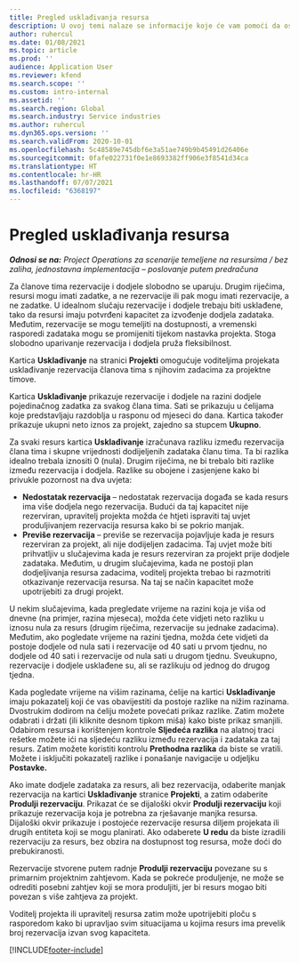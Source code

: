 ```yaml
---
title: Pregled usklađivanja resursa
description: U ovoj temi nalaze se informacije koje će vam pomoći da osigurate usklađivanje rezervacija i zadataka resursa za projekte.
author: ruhercul
ms.date: 01/08/2021
ms.topic: article
ms.prod: ''
audience: Application User
ms.reviewer: kfend
ms.search.scope: ''
ms.custom: intro-internal
ms.assetid: ''
ms.search.region: Global
ms.search.industry: Service industries
ms.author: ruhercul
ms.dyn365.ops.version: ''
ms.search.validFrom: 2020-10-01
ms.openlocfilehash: 5c48589e745dbf6e3a51ae749b9b45491d26406e
ms.sourcegitcommit: 0fafe022731f0e1e8693382ff906e3f8541d34ca
ms.translationtype: HT
ms.contentlocale: hr-HR
ms.lasthandoff: 07/07/2021
ms.locfileid: "6368197"
---
```

# <a name="resource-reconciliation-overview"></a>Pregled usklađivanja resursa

_**Odnosi se na:** Project Operations za scenarije temeljene na resursima / bez zaliha, jednostavna implementacija – poslovanje putem predračuna_

Za članove tima rezervacije i dodjele slobodno se uparuju. Drugim riječima, resursi mogu imati zadatke, a ne rezervacije ili pak mogu imati rezervacije, a ne zadatke. U idealnom slučaju rezervacije i dodjele trebaju biti usklađene, tako da resursi imaju potvrđeni kapacitet za izvođenje dodjela zadataka. Međutim, rezervacije se mogu temeljiti na dostupnosti, a vremenski rasporedi zadataka mogu se promijeniti tijekom nastavka projekta. Stoga slobodno uparivanje rezervacija i dodjela pruža fleksibilnost.

Kartica **Usklađivanje** na stranici **Projekti** omogućuje voditeljima projekata usklađivanje rezervacija članova tima s njihovim zadacima za projektne timove.

Kartica **Usklađivanje** prikazuje rezervacije i dodjele na razini dodjele pojedinačnog zadatka za svakog člana tima. Sati se prikazuju u ćelijama koje predstavljaju razdoblja u rasponu od mjeseci do dana. Kartica također prikazuje ukupni neto iznos za projekt, zajedno sa stupcem **Ukupno**.

Za svaki resurs kartica **Usklađivanje** izračunava razliku između rezervacija člana tima i skupne vrijednosti dodijeljenih zadataka članu tima. Ta bi razlika idealno trebala iznositi 0 (nula). Drugim riječima, ne bi trebalo biti razlike između rezervacija i dodjela. Razlike su obojene i zasjenjene kako bi privukle pozornost na dva uvjeta:

- **Nedostatak rezervacija** – nedostatak rezervacija događa se kada resurs ima više dodjela nego rezervacija. Budući da taj kapacitet nije rezerviran, upravitelj projekta možda će htjeti ispraviti taj uvjet produljivanjem rezervacija resursa kako bi se pokrio manjak.
- **Previše rezervacija** – previše se rezervacija pojavljuje kada je resurs rezerviran za projekt, ali nije dodijeljen zadacima. Taj uvjet može biti prihvatljiv u slučajevima kada je resurs rezerviran za projekt prije dodjele zadataka. Međutim, u drugim slučajevima, kada ne postoji plan dodjeljivanja resursa zadacima, voditelj projekta trebao bi razmotriti otkazivanje rezervacija resursa. Na taj se način kapacitet može upotrijebiti za drugi projekt.

U nekim slučajevima, kada pregledate vrijeme na razini koja je viša od dnevne (na primjer, razina mjeseca), možda ćete vidjeti neto razliku u iznosu nula za resurs (drugim riječima, rezervacije su jednake zadacima). Međutim, ako pogledate vrijeme na razini tjedna, možda ćete vidjeti da postoje dodjele od nula sati i rezervacije od 40 sati u prvom tjednu, no dodjele od 40 sati i rezervacije od nula sati u drugom tjednu. Sveukupno, rezervacije i dodjele usklađene su, ali se razlikuju od jednog do drugog tjedna.

Kada pogledate vrijeme na višim razinama, ćelije na kartici **Usklađivanje** imaju pokazatelj koji će vas obavijestiti da postoje razlike na nižim razinama. Dvostrukim dodirom na ćeliju možete povećati prikaz razlike. Zatim možete odabrati i držati (ili kliknite desnom tipkom miša) kako biste prikaz smanjili. Odabirom resursa i korištenjem kontrole **Sljedeća razlika** na alatnoj traci rešetke možete ići na sljedeću razliku između rezervacija i zadataka za taj resurs. Zatim možete koristiti kontrolu **Prethodna razlika** da biste se vratili. Možete i isključiti pokazatelj razlike i ponašanje navigacije u odjeljku **Postavke.**

Ako imate dodjele zadataka za resurs, ali bez rezervacija, odaberite manjak rezervacija na kartici **Usklađivanje** stranice **Projekti**, a zatim odaberite **Produlji rezervaciju**. Prikazat će se dijaloški okvir **Produlji rezervaciju** koji prikazuje rezervacija koja je potrebna za rješavanje manjka resursa. Dijaloški okvir prikazuje i postojeće rezervacije resursa diljem projekata ili drugih entiteta koji se mogu planirati. Ako odaberete **U redu** da biste izradili rezervaciju za resurs, bez obzira na dostupnost tog resursa, može doći do prebukiranosti.

Rezervacije stvorene putem radnje **Produlji rezervaciju** povezane su s primarnim projektnim zahtjevom. Kada se pokreće produljenje, ne može se odrediti posebni zahtjev koji se mora produljiti, jer bi resurs mogao biti povezan s više zahtjeva za projekt.

Voditelj projekta ili upravitelj resursa zatim može upotrijebiti ploču s rasporedom kako bi upravljao svim situacijama u kojima resurs ima prevelik broj rezervacija izvan svog kapaciteta.


[!INCLUDE[footer-include](../includes/footer-banner.md)]